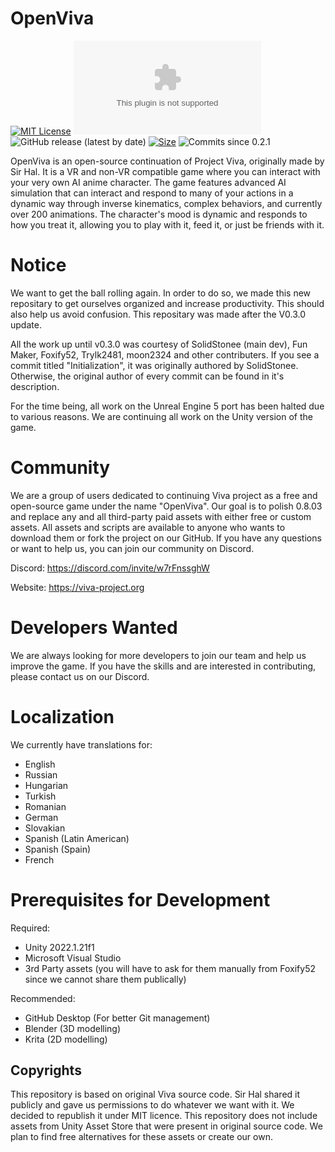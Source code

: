 # OpenViva
[![MIT License](https://img.shields.io/badge/License-MIT-green.svg)](https://choosealicense.com/licenses/mit/) [![Downloads](https://img.shields.io/github/downloads/OpenViva/OpenViva/latest/OpenViva.0.2.1.exe)]([https://choosealicense.com/licenses/mit/](https://github.com/OpenViva/OpenViva/releases/tag/v0.2.1)) ![GitHub release (latest by date)](https://img.shields.io/github/v/release/OpenViva/OpenViva)  [![Size](https://img.shields.io/github/repo-size/OpenViva/OpenViva)](https://github.com/OpenViva/OpenViva/)
![Commits since 0.2.1](https://img.shields.io/github/commits-since/OpenViva/OpenViva/v0.2.1)

OpenViva is an open-source continuation of Project Viva, originally made by Sir Hal. It is a VR and non-VR compatible game where you can interact with your very own AI anime character. The game features advanced AI simulation that can interact and respond to many of your actions in a dynamic way through inverse kinematics, complex behaviors, and currently over 200 animations. The character's mood is dynamic and responds to how you treat it, allowing you to play with it, feed it, or just be friends with it.

# Notice
We want to get the ball rolling again. In order to do so, we made this new repositary to get ourselves organized and increase productivity. This should also help us avoid confusion.
This repositary was made after the V0.3.0 update.

All the work up until v0.3.0 was courtesy of SolidStonee (main dev), Fun Maker, Foxify52, Trylk2481, moon2324 and other contributers. If you see a commit titled "Initialization", it was originally authored by SolidStonee. Otherwise, the original author of every commit can be found in it's description.

For the time being, all work on the Unreal Engine 5 port has been halted due to various reasons. We are continuing all work on the Unity version of the game.

# Community
We are a group of users dedicated to continuing Viva project as a free and open-source game under the name "OpenViva". Our goal is to polish 0.8.03 and replace any and all third-party paid assets with either free or custom assets. All assets and scripts are available to anyone who wants to download them or fork the project on our GitHub. If you have any questions or want to help us, you can join our community on Discord.

Discord: https://discord.com/invite/w7rFnssghW

Website: https://viva-project.org

# Developers Wanted
We are always looking for more developers to join our team and help us improve the game. If you have the skills and are interested in contributing, please contact us on our Discord.

# Localization
We currently have translations for:
- English
- Russian
- Hungarian 
- Turkish
- Romanian
- German
- Slovakian
- Spanish (Latin American)
- Spanish (Spain)
- French 

# Prerequisites for Development

Required:
- Unity 2022.1.21f1
- Microsoft Visual Studio
- 3rd Party assets (you will have to ask for them manually from Foxify52 since we cannot share them publically)

Recommended:
- GitHub Desktop (For better Git management)
- Blender (3D modelling)
- Krita (2D modelling)

## Copyrights

This repository is based on original Viva source code. Sir Hal shared
it publicly and gave us permissions to do whatever we want with it.
We decided to republish it under MIT licence. This repository does not
include assets from Unity Asset Store that were present in original source
code. We plan to find free alternatives for these assets or create our own.
